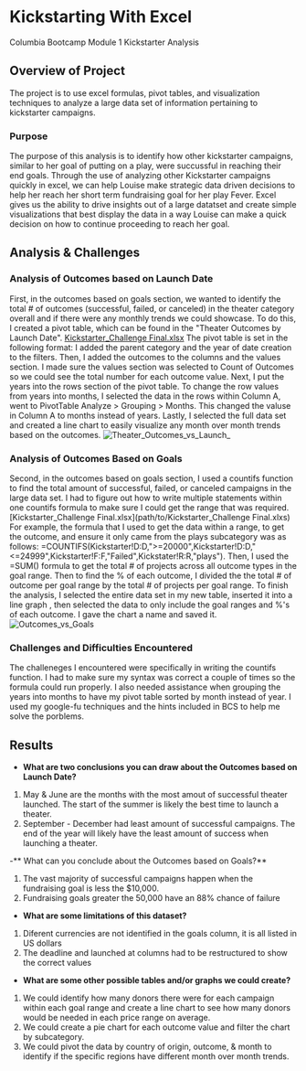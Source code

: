 # Kickstarting With Excel
Columbia Bootcamp Module 1 Kickstarter Analysis

## Overview of Project
The project is to use excel formulas, pivot tables, and visualization techniques to analyze a large data set of information pertaining to kickstarter campaigns. 

### Purpose
The purpose of this analysis is to identify how other kickstarter campaigns, similar to her goal of putting on a play, were succussful in reaching their end goals. Through the use of analyzing other Kickstarter campaigns quickly in excel, we can help Louise make strategic data driven decisions to help her reach her short term fundraising goal for her play Fever. Excel gives us the ability to drive insights out of a large datatset and create simple visualizations that best display the data in a way Louise can make a quick decision on how to continue proceeding to reach her goal. 

## Analysis & Challenges

### Analysis of Outcomes based on Launch Date
First, in the outcomes based on goals section, we wanted to identify the total # of outcomes (successful, failed, or canceled) in the theater category overall and if there were any monthly trends we could showcase. To do this, I created a pivot table, which can be found in the "Theater Outcomes by Launch Date". [Kickstarter_Challenge Final.xlsx](https://github.com/mbreitner/Kickstarter_Analysis/files/6644461/Kickstarter_Challenge.Final.xlsx)
The pivot table is set in the following format: I added the parent category and the year of date creation to the filters. Then, I added the outcomes to the columns and the values section. I made sure the values section was selected to Count of Outcomes so we could see the total number for each outcome value. Next, I put the years into the rows section of the pivot table. To change the row values from years into months, I selected the data in the rows within Column A, went to PivotTable Analyze > Grouping > Months. This changed the valuse in Column A to months instead of years. Lastly, I selected the full data set and created a line chart to easily visualize any month over month trends based on the outcomes. ![Theater_Outcomes_vs_Launch_](https://user-images.githubusercontent.com/84791455/121819079-0fcd0600-cc40-11eb-882e-e0faa97eff37.png)
  
### **Analysis of Outcomes Based on Goals**
Second, in the outcomes based on goals section, I used a countifs function to find the total amount of successful, failed, or canceled campaigns in the large data set. I had to figure out how to write multiple statements within one countifs formula to make sure I could get the range that was required. [Kickstarter_Challenge Final.xlsx](path/to/Kickstarter_Challenge Final.xlxs) For example, the formula that I used to get the data within a range, to get the outcome, and ensure it only came from the plays subcategory was as follows: =COUNTIFS(Kickstarter!D:D,">=20000",Kickstarter!D:D,"<=24999",Kickstarter!F:F,"Failed",Kickstater!R:R,"plays"). Then, I used the =SUM() formula to get the total # of projects across all outcome types in the goal range. Then to find the % of each outcome, I divided the the total # of outcome per goal range by the total # of projects per goal range. To finish the analysis, I selected the entire data set in my new table, inserted it into a line graph , then selected the data to only include the goal ranges and %'s of each outcome. I gave the chart a name and saved it.
  ![Outcomes_vs_Goals](https://user-images.githubusercontent.com/84791455/121819070-0a6fbb80-cc40-11eb-95e8-7f955aea10ec.png)


### Challenges and Difficulties Encountered
The challeneges I encountered were specifically in writing the countifs function. I had to make sure my syntax was correct a couple of times so the formula could run properly. I also needed assistance when grouping the years into months to have my pivot table sorted by month instead of year. I used my google-fu techniques and the hints included in BCS to help me solve the porblems. 

## Results
  - **What are two conclusions you can draw about the Outcomes based on Launch Date?**
  1. May & June are the months with the most amout of successful theater launched. The start of the summer is likely the best time to launch a theater. 
  2. September - December had least amount of successful campaigns. The end of the year will likely have the least amount of success when launching a theater. 
  
  -** What can you conclude about the Outcomes based on Goals?**
  1. The vast majority of successful campaigns happen when the fundraising goal is less the $10,000.
  2. Fundraising goals greater the 50,000 have an 88% chance of failure
  
  - **What are some limitations of this dataset?**
  1. Diferent currencies are not identified in the goals column, it is all listed in US dollars 
  2. The deadline and launched at columns had to be restructured to show the correct values
  
  - **What are some other possible tables and/or graphs we could create?**
  1. We could identify how many donors there were for each campaign within each goal range and create a line chart to see how many donors would be needed in each price range on average. 
  2. We could create a pie chart for each outcome value and filter the chart by subcategory. 
  3. We could pivot the data by country of origin, outcome, & month to identify if the specific regions have different month over month trends. 
